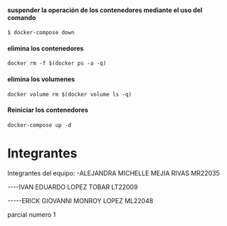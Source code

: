 

#### suspender la operación de los contenedores mediante el uso del comando
`$ docker-compose down`
#### elimina los contenedores 
`docker rm -f $(docker ps -a -q)`
#### elimina los volumenes 
`docker volume rm $(docker volume ls -q)`
#### Reiniciar los contenedores 
`docker-compose up -d`

# Integrantes

Integrantes del equipo:
-ALEJANDRA MICHELLE MEJIA RIVAS MR22035

----IVAN EDUARDO LOPEZ TOBAR LT22009

-----ERICK GIOVANNI MONROY LOPEZ ML22048

parcial numero 1

